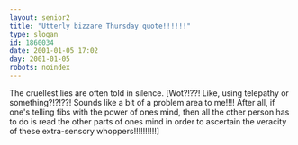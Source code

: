 ```yaml
---
layout: senior2
title: "Utterly bizzare Thursday quote!!!!!!"
type: slogan
id: 1860034
date: 2001-01-05 17:02
day: 2001-01-05
robots: noindex
---
```

The cruellest lies are often told in silence. [Wot?!??! Like, using telepathy or something?!?!??! Sounds like a bit of a problem area to me!!!! After all, if one's telling fibs with the power of ones mind, then all the other person has to do is read the other parts of ones mind in order to ascertain the veracity of these extra-sensory whoppers!!!!!!!!!!]
